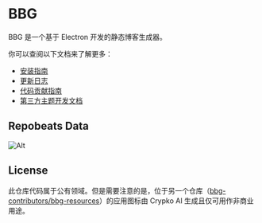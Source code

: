 # BBG

BBG 是一个基于 Electron 开发的静态博客生成器。

你可以查阅以下文档来了解更多：

- [安装指南](/zh-cn/user-guide/installation_guide.md)
- [更新日志](/zh-cn/CHANGELOG.md)
- [代码贡献指南](/zh-cn/developer-guide/CONTRIBUTING.md)
- [第三方主题开发文档](/zh-cn/developer-guide/theme.md)

## Repobeats Data

![Alt](https://repobeats.axiom.co/api/embed/2b43688cbf52e138e774f5c9909c3bac3893390a.svg "Repobeats analytics image")

## License

此仓库代码属于公有领域。但是需要注意的是，位于另一个仓库（[bbg-contributors/bbg-resources](https://github.com/bbg-contributors/bbg-resources)）的应用图标由 Crypko AI 生成且仅可用作非商业用途。
